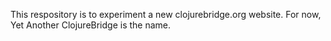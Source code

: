 This respository is to experiment a new clojurebridge.org website.
For now, Yet Another ClojureBridge is the name.